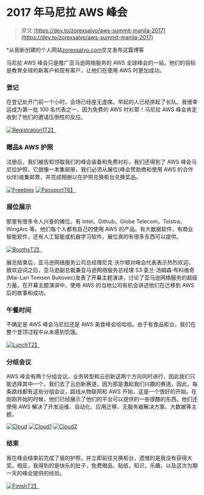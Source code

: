 # 2017 年马尼拉 AWS 峰会

> 原文:[https://dev.to/zorexsalvo/aws-summit-manila-2017](https://dev.to/zorexsalvo/aws-summit-manila-2017)

*从我新创建的个人网站[zorexsalvo.com](http://zorexsalvo.com)交叉发布这篇博客

马尼拉 AWS 峰会只是推广亚马逊网络服务的 AWS 全球峰会的一站。他们的目标是教育全球的新客户和现有客户，让他们在使用 AWS 时更加成功。

### 登记

在登记处开门前一个小时，会场已经座无虚席。早起的人已经排起了长队。我很幸运成为第一批 100 名代表之一，因为免费的 AWS 衬衫耶！马尼拉 AWS 峰会肯定收到了他们的邀请压倒性的反应。

[![Registration1](img/74f034ff4a314659b0cfa2b780f1d4dc.png)T2】](https://res.cloudinary.com/practicaldev/image/fetch/s--Ay-a1Mlc--/c_limit%2Cf_auto%2Cfl_progressive%2Cq_auto%2Cw_880/http://zorexsalvo.ximg/aws/registration2.jpg)

### 赠品& AWS 护照

注册后，我们被告知领取我们的峰会装备和免费衬衫。我们还得到了 AWS 峰会马尼拉护照，它就像一本集邮册，我们必须从展位(峰会赞助商和使用 AWS 的合作伙伴)收集邮票，并完成相册以在护照兑换柜台兑换奖品。

[![Freebies](img/4580c0ae996de4e00bb2324029f9d8b9.png)](https://res.cloudinary.com/practicaldev/image/fetch/s--a3YuI8qi--/c_limit%2Cf_auto%2Cfl_progressive%2Cq_auto%2Cw_880/http://zorexsalvo.ximg/aws/freebies.jpg)
[![Passport](img/751e95016e0655a683317729c01be4b8.png)T6】](https://res.cloudinary.com/practicaldev/image/fetch/s--eZkLmB_5--/c_limit%2Cf_auto%2Cfl_progressive%2Cq_auto%2Cw_880/http://zorexsalvo.ximg/aws/passport.jpg)

### 展位展示

那里有很多令人兴奋的摊位。有 Intel，Github，Globe Telecom，Telstra，WingArc 等。他们每个人都有自己的使用 AWS 的产品。有大数据软件，有商业智能软件，还有人工智能或机器学习软件。展位真的有很多东西可以提供。

[![Booths](img/8df01562d11681758fd91dea3e964d37.png)T2】](https://res.cloudinary.com/practicaldev/image/fetch/s--a1rjILa1--/c_limit%2Cf_auto%2Cfl_progressive%2Cq_auto%2Cw_880/http://zorexsalvo.ximg/aws/booths.jpg)

展览结束后，亚马逊网络服务公司总经理尼克·沃尔顿对峰会代表表示热烈欢迎。致欢迎词之后，亚马逊副总裁兼亚马逊网络服务总经理 S3·麦兰·汤姆森·布科维奇(Mai-Lan Tomsen Bukovec)发表了开幕主题演讲，讨论了亚马逊网络服务的超级力量。在开幕主题演讲中，使用 AWS 的当地公司有机会讲述他们在迁移到 AWS 后的故事和成功。

### 午餐时间

不确定是 AWS 峰会马尼拉还是 AWS 美食峰会哈哈哈。由于有食品柜台，我们在整个登顶过程中从未感到饥饿。

[![Lunch](img/32b4c48a6a51cbd19578734f1b41bbed.png)T2】](https://res.cloudinary.com/practicaldev/image/fetch/s--00kSJi3R--/c_limit%2Cf_auto%2Cfl_progressive%2Cq_auto%2Cw_880/http://zorexsalvo.ximg/aws/lunch.jpg)

### 分组会议

AWS 峰会有两个分组会议。业务转型和云创新这两个方向同时进行，因此我们只能选择其中一个。我们去了云创新赛道，因为那是激起我们兴趣的赛道。因此，每条路线都有这些分组会议，路线从物联网和 AWS 开始，这是一个很好的开始。在刚刚开始的时候，他们已经展示了他们的平台可以提供的一些很酷的东西。他们还使用 AWS 解决了开发运维、自动化、应用迁移、无服务器解决方案、大数据等主题。

[![Cloud](img/8d22ffe6e8be04584b4669ec4d5289bc.png)](https://res.cloudinary.com/practicaldev/image/fetch/s--jYa438pw--/c_limit%2Cf_auto%2Cfl_progressive%2Cq_auto%2Cw_880/http://zorexsalvo.ximg/aws/cloud.png)
[![Cloud1](img/aeaeedd90302836bb929e52e25936bc5.png)](https://res.cloudinary.com/practicaldev/image/fetch/s--ZaATd9Hk--/c_limit%2Cf_auto%2Cfl_progressive%2Cq_auto%2Cw_880/http://zorexsalvo.ximg/aws/automating-compiance.jpg)
[![Cloud2](img/1ac7b8cecfafec7bfdb79984564b38ae.png)](https://res.cloudinary.com/practicaldev/image/fetch/s--7pPv4s8N--/c_limit%2Cf_auto%2Cfl_progressive%2Cq_auto%2Cw_880/http://zorexsalvo.ximg/aws/aws1.jpg)

### 结束

我在峰会结束前完成了我的护照，并立即前往兑换柜台，遗憾的是我没有获得大奖。相反，我得到的是快乐的肚子，免费赠品，贴纸，知识，乐趣，以及这次为期一天的峰会提供的经验。

[![Finish](img/4622204ff571db41b17c79449815f691.png)T2】](https://res.cloudinary.com/practicaldev/image/fetch/s--YmYaefW0--/c_limit%2Cf_auto%2Cfl_progressive%2Cq_auto%2Cw_880/http://zorexsalvo.ximg/aws/finish.jpg)